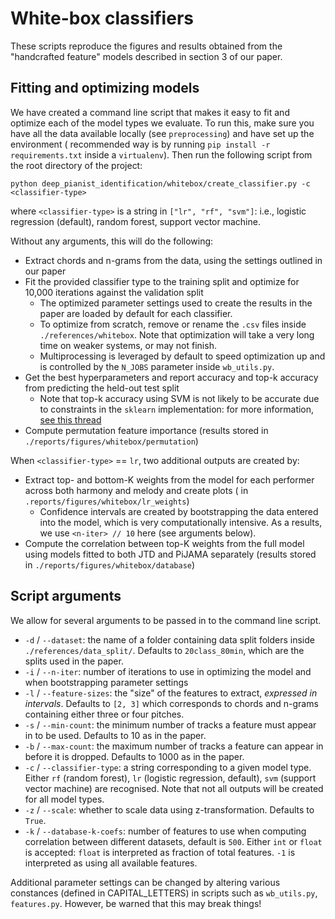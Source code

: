 # White-box classifiers

These scripts reproduce the figures and results obtained from the "handcrafted feature" models described in section 3 of
our
paper.

## Fitting and optimizing models

We have created a command line script that makes it easy to fit and optimize each of the model types we evaluate. To run
this, make sure you have all the data available locally (see `preprocessing`) and have set up the environment (
recommended way is by running `pip install -r requirements.txt` inside a `virtualenv`). Then run the following script
from the root directory of the project:

```
python deep_pianist_identification/whitebox/create_classifier.py -c <classifier-type>
```

where `<classifier-type>` is a string in `["lr", "rf", "svm"]`: i.e., logistic regression (default), random forest,
support vector machine.

Without any arguments, this will do the following:

- Extract chords and n-grams from the data, using the settings outlined in our paper
- Fit the provided classifier type to the training split and optimize for 10,000 iterations against the validation split
    - The optimized parameter settings used to create the results in the paper are loaded by default for each
      classifier.
    - To optimize from scratch, remove or rename the `.csv` files inside `./references/whitebox`. Note that optimization
      will take a very long time on weaker systems, or may not finish.
    - Multiprocessing is leveraged by default to speed optimization up and is controlled by the `N_JOBS` parameter
      inside `wb_utils.py`.
- Get the best hyperparameters and report accuracy and top-k accuracy from predicting the held-out test split
    - Note that top-k accuracy using SVM is not likely to be accurate due to constraints in the `sklearn`
      implementation: for more information, [see this thread](https://github.com/scikit-learn/scikit-learn/issues/13211)
- Compute permutation feature importance (results stored in `./reports/figures/whitebox/permutation`)

When `<classifier-type>` == `lr`, two additional outputs are created by:

- Extract top- and bottom-K weights from the model for each performer across both harmony and melody and create plots (
  in `.reports/figures/whitebox/lr_weights`)
    - Confidence intervals are created by bootstrapping the data entered into the model, which is very computationally
      intensive. As a results, we use `<n-iter> // 10` here (see arguments below).
- Compute the correlation between top-K weights from the full model using models fitted to both JTD and PiJAMA
  separately (results stored in `./reports/figures/whitebox/database`)

## Script arguments

We allow for several arguments to be passed in to the command line script.

- `-d` / `--dataset`: the name of a folder containing data split folders inside `./references/data_split/`. Defaults to
  `20class_80min`, which are the splits used in the paper.
- `-i` / `--n-iter`: number of iterations to use in optimizing the model and when bootstrapping parameter settings
- `-l` / `--feature-sizes`: the "size" of the features to extract, *expressed in intervals*. Defaults to `[2, 3]` which
  corresponds to chords and n-grams containing either three or four pitches.
- `-s` / `--min-count`: the minimum number of tracks a feature must appear in to be used. Defaults to 10 as in the
  paper.
- `-b` / `--max-count`: the maximum number of tracks a feature can appear in before it is dropped. Defaults to 1000 as
  in the paper.
- `-c` / `--classifier-type`: a string corresponding to a given model type. Either `rf` (random forest), `lr` (logistic
  regression, default), `svm` (support vector machine) are recognised. Note that not all outputs will be created for all
  model types.
- `-z` / `--scale`: whether to scale data using z-transformation. Defaults to `True`.
- `-k` / `--database-k-coefs`: number of features to use when computing correlation between different datasets, default
  is `500`. Either `int` or `float` is accepted: `float` is interpreted as fraction of total features. `-1` is
  interpreted as using all available features.

Additional parameter settings can be changed by altering various constances (defined in CAPITAL_LETTERS) in scripts such
as `wb_utils.py`, `features.py`. However, be warned that this may break things!